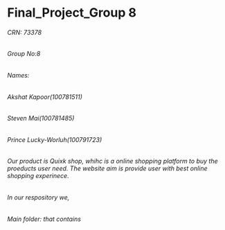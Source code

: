 # Final_Project_Group 8
###### CRN: 73378
###### Group No:8
###### Names:
###### Akshat Kapoor(100781511)
###### Steven Mai(100781485)
###### Prince Lucky-Worluh(100791723)
###### Our product is Quixk shop, whihc is a online shopping platform to buy the proeducts user need. The website aim is provide user with best online shopping experinece.
######  In our respository we, 
######  Main folder: that contains 



